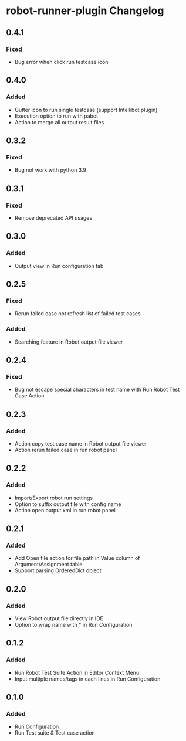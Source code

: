 <!-- Keep a Changelog guide -> https://keepachangelog.com -->

# robot-runner-plugin Changelog

## 0.4.1
### Fixed
- Bug error when click run testcase icon

## 0.4.0
### Added
- Gutter icon to run single testcase (support Intellibot plugin)
- Execution option to run with pabot
- Action to merge all output result files

## 0.3.2
### Fixed
- Bug not work with python 3.9

## 0.3.1
### Fixed
- Remove deprecated API usages

## 0.3.0
### Added
- Output view in Run configuration tab

## 0.2.5
### Fixed
- Rerun failed case not refresh list of failed test cases
### Added
- Searching feature in Robot output file viewer

## 0.2.4
### Fixed
- Bug not escape special characters in test name with Run Robot Test Case Action

## 0.2.3
### Added
- Action copy test case name in Robot output file viewer
- Action rerun failed case in run robot panel

## 0.2.2
### Added
- Import/Export robot run settings
- Option to suffix output file with config name
- Action open output.xml in run robot panel

## 0.2.1
### Added
- Add Open file action for file path in Value column of Argument/Assignment table
- Support parsing OrderedDict object

## 0.2.0
### Added
- View Robot output file directly in IDE
- Option to wrap name with * in Run Configuration

## 0.1.2
### Added
- Run Robot Test Suite Action in Editor Context Menu
- Input multiple names/tags in each lines in Run Configuration

## 0.1.0
### Added
- Run Configuration
- Run Test suite & Test case action
